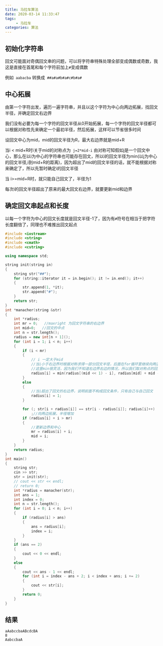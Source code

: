```yaml
---
title: 马拉车算法
date: 2020-03-14 11:33:47
tags:
     - 马拉车
categories: 算法
---
```

## 初始化字符串
回文可能面对奇偶回文串的问题，可以将字符串特殊处理全部变成偶数或奇数，我这是直接在首尾和每个字符前加上`#`变成偶数

<!-- more -->

例如` aabacba` 转换成` ##a#a#b#a#c#b#a#`
## 中心拓展
由第一个字符出发，遍历一遍字符串，并且以这个字符为中心向两边拓展，找回文半径，并确定回文右边界

我们没有必要为每一个字符的回文半径从0开始拓展，每一个字符的回文半径都可以根据对称性先来确定一个最初半径，然后拓展，这样可以节省很多时间

设回文中心为mid，mid的回文半径为R，最大右边界就是mid+R

当i < mid+R时i关于mid的对称点为` j=2*mid-i` 由对称可知假如j是一个回文中心，那么在以i为中心的字符串也可能存在回文，所以i的回文半径为min(以j为中心的回文半径,i到mid+R的距离)，因为超出了mid的回文半径的话，就不能根据对称来确定了，所以先暂时确定i的回文半径

当 i>=mid+R时，就只能自己回文了，半径为1

每次i的回文半径超出了原来的最大回文右边界，就要更新mid和边界

## 确定回文串起点和长度
以每一个字符为中心的回文长度就是回文半径-1了，因为有`#`符号在相当于把字符长度翻倍了，同理也不难推出回文起点

``` cpp
#include <iostream>
#include <string>
#include <cmath>
#include <cstring>

using namespace std;

string init(string in)
{
    string str("##");
    for (string::iterator it = in.begin(); it != in.end(); it++)
    {
        str.append(1, *it);
        str.append("#");
    }
    return str;
}
int *manacher(string &str)
{
    int *radius;
    int mr = 0;   //maxright 为回文字符串的右边界
    int mid=0;   //回文的中点
    int n = str.length();
    radius = new int[n + 1]();
    for (int i = 1; i < n; i++)
    {
        if (i < mr)
        {
            // i 一定大于mid
            //当i小于右边界时根据对称求得一部分回文半径，后面在for循环里继续向两边拓展可以较快地求得回文半径
            //这里min很灵活，因为我们不知道右边界右边的情况，所以我们取对称点的回文半径和i到右边界之间的距离的较小的那一个
            radius[i] = min(radius[(mid << 1) - i], radius[mid] + mid - i);
        }
        else
        {
            //当i超出了回文的右边界，说明前面不构成回文条件，只有自己与自己回文
            radius[i] = 1;
        }

        for (; str[i + radius[i]] == str[i - radius[i]]; radius[i]++)
            ;//向两边拓展，半径增加
        if (radius[i] + i > mr)
        {
            //更新边界和中心
            mr = radius[i] + i;
            mid = i;
        }
    }
    return radius;
}
int main()
{
    string str;
    cin >> str;
    str = init(str);
    // cout << str << endl;
    // return 0;
    int *radius = manacher(str);
    int ans = 1;
    int index = 0;
    int n = str.length();
    for (int i = 0; i < n; i++)
    {
        if (radius[i] > ans)
        {
            ans = radius[i];
            index = i;
        }
    }
    if (ans == 2)
    {
        cout << 0 << endl;
    }
    else
    {
        cout << ans - 1 << endl;
        for (int i = index - ans + 2; i < index + ans; i += 2)
        {
            cout << str[i];
        }
        return 0;
    }
}
```

## 结果
```
aAabccbaABcdcBA
8
AabccbaA
```